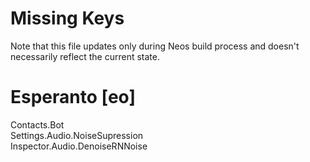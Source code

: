 # Missing Keys
Note that this file updates only during Neos build process and doesn't necessarily reflect the current state.

# Esperanto [eo]
Contacts.Bot  
Settings.Audio.NoiseSupression  
Inspector.Audio.DenoiseRNNoise  

